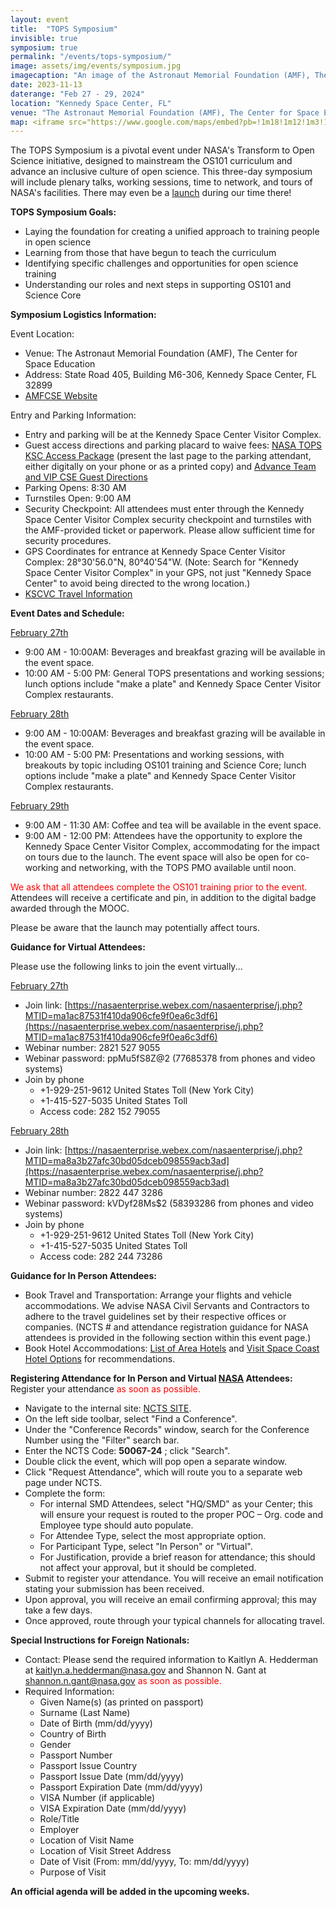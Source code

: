 ```yaml
---
layout: event
title:  "TOPS Symposium"
invisible: true
symposium: true
permalink: "/events/tops-symposium/"
image: assets/img/events/symposium.jpg
imagecaption: "An image of the Astronaut Memorial Foundation (AMF), The Center for Space Education."
date: 2023-11-13
daterange: "Feb 27 - 29, 2024"
location: "Kennedy Space Center, FL"
venue: "The Astronaut Memorial Foundation (AMF), The Center for Space Education"
map: <iframe src="https://www.google.com/maps/embed?pb=!1m18!1m12!1m3!1d17668.211620921105!2d-80.68363317924783!3d28.515145175939733!2m3!1f0!2f0!3f0!3m2!1i1024!2i768!4f13.1!3m3!1m2!1s0x88e0ae323bf8b095%3A0x6d2c49c8109fb4d1!2sThe%20Astronauts%20Memorial%20Foundation!5e0!3m2!1sen!2sus!4v1706298033602!5m2!1sen!2sus" width="600" height="450" style="border:0;" allowfullscreen="" loading="lazy" referrerpolicy="no-referrer-when-downgrade"></iframe>
---
```


The TOPS Symposium is a pivotal event under NASA's Transform to Open Science initiative, designed to mainstream the OS101 curriculum and advance an inclusive culture of open science. This three-day symposium will include plenary talks, working sessions, time to network, and tours of NASA's facilities. There may even be a [launch](https://www.visitspacecoast.com/launches/) during our time there!

**TOPS Symposium Goals:**

- Laying the foundation for creating a unified approach to training people in open science
- Learning from those that have begun to teach the curriculum
- Identifying specific challenges and opportunities for open science training
- Understanding our roles and next steps in supporting OS101 and Science Core

**Symposium Logistics Information:**

Event Location:

- Venue: The Astronaut Memorial Foundation (AMF), The Center for Space Education
- Address: State Road 405, Building M6-306, Kennedy Space Center, FL 32899
- [AMFCSE Website](https://www.amfcse.org/about-cse)

Entry and Parking Information:

- Entry and parking will be at the Kennedy Space Center Visitor Complex. 
- Guest access directions and parking placard to waive fees: <a href="https://science.nasa.gov/wp-content/uploads/2024/02/nasa-tops-access-package.pdf" target="_blank">NASA TOPS KSC Access Package</a> (present the last page to the parking attendant, either digitally on your phone or as a printed copy) and <a href="https://science.nasa.gov/wp-content/uploads/2024/02/advance-team-and-vip-cse-guest-directions.pdf" target="_blank">Advance Team and VIP CSE Guest Directions</a>
- Parking Opens: 8:30 AM
- Turnstiles Open: 9:00 AM 
- Security Checkpoint: All attendees must enter through the Kennedy Space Center Visitor Complex security checkpoint and turnstiles with the AMF-provided ticket or paperwork. Please allow sufficient time for security procedures.
- GPS Coordinates for entrance at Kennedy Space Center Visitor Complex: 28°30'56.0"N, 80°40'54"W. (Note: Search for "Kennedy Space Center Visitor Complex" in your GPS, not just "Kennedy Space Center" to avoid being directed to the wrong location.) 
- [KSCVC Travel Information](https://www.kennedyspacecenter.com/info/travel-information)

**Event Dates and Schedule:**

<u>February 27th</u>

- 9:00 AM - 10:00AM: Beverages and breakfast grazing will be available in the event space.
- 10:00 AM - 5:00 PM: General TOPS presentations and working sessions; lunch options include "make a plate" and Kennedy Space Center Visitor Complex restaurants.

<u>February 28th</u>

- 9:00 AM - 10:00AM: Beverages and breakfast grazing will be available in the event space.
- 10:00 AM - 5:00 PM: Presentations and working sessions, with breakouts by topic including OS101 training and Science Core; lunch options include "make a plate" and Kennedy Space Center Visitor Complex restaurants.

<u>February 29th</u>

- 9:00 AM - 11:30 AM: Coffee and tea will be available in the event space.
- 9:00 AM - 12:00 PM: Attendees have the opportunity to explore the Kennedy Space Center Visitor Complex, accommodating for the impact on tours due to the launch. The event space will also be open for co-working and networking, with the TOPS PMO available until noon.


<span style="color:red;">We ask that all attendees complete the OS101 training prior to the event.</span> Attendees will receive a certificate and pin, in addition to the digital badge awarded through the MOOC. 

Please be aware that the launch may potentially affect tours.

**Guidance for Virtual Attendees:**

Please use the following links to join the event virtually...

<u>February 27th</u>

- Join link: [https://nasaenterprise.webex.com/nasaenterprise/j.php?MTID=ma1ac87531f410da906cfe9f0ea6c3df6](https://nasaenterprise.webex.com/nasaenterprise/j.php?MTID=ma1ac87531f410da906cfe9f0ea6c3df6)
- Webinar number: 2821 527 9055
- Webinar password: ppMu5fS8Z@2 (77685378 from phones and video systems)
- Join by phone
  - +1-929-251-9612 United States Toll (New York City)
  - +1-415-527-5035 United States Toll
  - Access code: 282 152 79055

<u>February 28th</u>

- Join link: [https://nasaenterprise.webex.com/nasaenterprise/j.php?MTID=ma8a3b27afc30bd05dceb098559acb3ad](https://nasaenterprise.webex.com/nasaenterprise/j.php?MTID=ma8a3b27afc30bd05dceb098559acb3ad)
- Webinar number: 2822 447 3286
- Webinar password: kVDyf28Ms$2 (58393286 from phones and video systems)
- Join by phone
  - +1-929-251-9612 United States Toll (New York City)
  - +1-415-527-5035 United States Toll
  - Access code: 282 244 73286

**Guidance for In Person Attendees:**

- Book Travel and Transportation: Arrange your flights and vehicle accommodations. We advise NASA Civil Servants and Contractors to adhere to the travel guidelines set by their respective offices or companies. (NCTS # and attendance registration guidance for NASA attendees is provided in the following section within this event page.) 
- Book Hotel Accommodations:  [List of Area Hotels](https://hotelpackages.kennedyspacecenter.com/site/welcome/14588/kennedy-space-center-discount-hotel-packages?_gl=1*1yw5agw*_gcl_au*MTI3NzAzMDc0Mi4xNzAxODAyMzQy) and [Visit Space Coast Hotel Options](https://www.visitspacecoast.com/stay/) for recommendations.

**Registering Attendance for In Person and Virtual <u>NASA</u> Attendees:** Register your attendance <span style="color:red;">as soon as possible.</span>

- Navigate to the internal site: [NCTS SITE](https://ncts.nasa.gov/ncts.ui/index.html?ACSREQUESTID=Kd708f1de5b3e5d3a1f58ea049298da4ec3f3d6b1).
- On the left side toolbar, select "Find a Conference".
- Under the "Conference Records" window, search for the Conference Number using the "Filter" search bar.
- Enter the NCTS Code: **50067-24** ; click "Search".
- Double click the event, which will pop open a separate window.
- Click "Request Attendance", which will route you to a separate web page under NCTS.
- Complete the form:
  - For internal SMD Attendees, select "HQ/SMD" as your Center; this will ensure your request is routed to the proper POC – Org. code and Employee type should auto populate.
  - For Attendee Type, select the most appropriate option.  
  - For Participant Type, select "In Person" or "Virtual".  
  - For Justification, provide a brief reason for attendance; this should not affect your approval, but it should be completed.
- Submit to register your attendance. You will receive an email notification stating your submission has been received.
- Upon approval, you will receive an email confirming approval; this may take a few days.
- Once approved, route through your typical channels for allocating travel.

**Special Instructions for Foreign Nationals:**

- Contact: Please send the required information to Kaitlyn A. Hedderman at kaitlyn.a.hedderman@nasa.gov and Shannon N. Gant at shannon.n.gant@nasa.gov <span style="color:red;">as soon as possible.</span>
- Required Information:
  - Given Name(s) (as printed on passport)
  - Surname (Last Name)
  - Date of Birth (mm/dd/yyyy)
  - Country of Birth
  - Gender
  - Passport Number
  - Passport Issue Country
  - Passport Issue Date (mm/dd/yyyy)
  - Passport Expiration Date (mm/dd/yyyy)
  - VISA Number (if applicable)
  - VISA Expiration Date (mm/dd/yyyy)
  - Role/Title
  - Employer
  - Location of Visit Name
  - Location of Visit Street Address
  - Date of Visit (From: mm/dd/yyyy, To: mm/dd/yyyy)
  - Purpose of Visit

**An official agenda will be added in the upcoming weeks.**